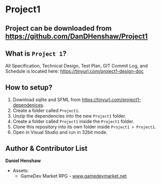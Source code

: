 Project1
==========
Project can be downloaded from https://github.com/DanDHenshaw/Project1
-----------------------------------------------------------------------
What is `Project 1`?
----------------------------
All Specification, Technical Design, Test Plan, GIT Commit Log, and Schedule is located here: https://tinyurl.com/project1-design-doc

How to setup?
----------------------------
1. Download sqlite and SFML from https://tinyurl.com/project1-dependenices.
2. Create a folder called `Project1`.
3. Unzip the dependencies into the new `Project1` folder.
4. Create a folder called `Project1` inside the `Project1` folder.
5. Clone this repository into its own folder inside `Project1 > Project1`.
6. Open in Visual Studio and run in 32bit mode.

Author & Contributor List
-------------------------
**Daniel Henshaw**
- Assets:
  - GameDev Market RPG - www.gamedevmarket.net

